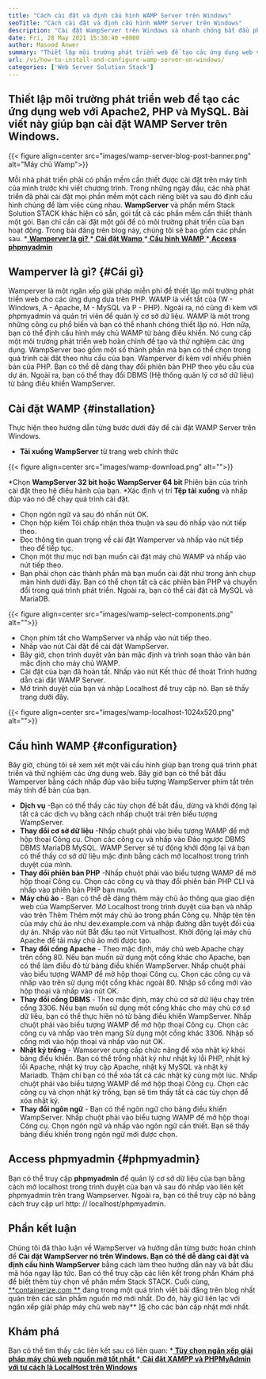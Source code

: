```yaml
---
title: "Cách cài đặt và định cấu hình WAMP Server trên Windows" 
seoTitle: "Cách cài đặt và định cấu hình WAMP Server trên Windows" 
description: "Cài đặt WampServer trên Windows và nhanh chóng bắt đầu phát triển các ứng dụng web dựa trên PHP. WAMP Server có sẵn cho cả Windows 32 và 64 bit." 
date: Fri, 28 May 2021 15:30:40 +0000
author: Masood Anwer
summary: "Thiết lập môi trường phát triển web để tạo các ứng dụng web với Apache2, PHP và MySQL. Bài viết này giúp bạn cài đặt WAMP Server trên Windows." 
url: /vi/how-to-install-and-configure-wamp-server-on-windows/
categories: ['Web Server Solution Stack']
---
```


## Thiết lập môi trường phát triển web để tạo các ứng dụng web với Apache2, PHP và MySQL. Bài viết này giúp bạn cài đặt WAMP Server trên Windows.

{{< figure align=center src="images/wamp-server-blog-post-banner.png" alt="Máy chủ Wamp">}}

Mỗi nhà phát triển phải có phần mềm cần thiết được cài đặt trên máy tính của mình trước khi viết chương trình. Trong những ngày đầu, các nhà phát triển đã phải cài đặt mọi phần mềm một cách riêng biệt và sau đó định cấu hình chúng để làm việc cùng nhau.  **WampServer**  và phần mềm Stack Solution STACK khác hiện có sẵn, gói tất cả các phần mềm cần thiết thành một gói. Bạn chỉ cần cài đặt một gói để có môi trường phát triển của bạn hoạt động.
Trong bài đăng trên blog này, chúng tôi sẽ bao gồm các phần sau.
  *[ **Wamperver là gì?** ][1]
  *[ **Cài đặt Wamp** ][2]
  *[ **Cấu hình WAMP** ][3]
  *[ **Access phpmyadmin** ][4]

## Wamperver là gì?   {#Cái gì}
Wamperver là một ngăn xếp giải pháp miễn phí để thiết lập môi trường phát triển web cho các ứng dụng dựa trên PHP. WAMP là viết tắt của (W - Windows, A - Apache, M - MySQL và P - PHP). Ngoài ra, nó cũng đi kèm với phpmyadmin và quản trị viên để quản lý cơ sở dữ liệu. WAMP là một trong những công cụ phổ biến và bạn có thể nhanh chóng thiết lập nó. Hơn nữa, bạn có thể định cấu hình máy chủ WAMP từ bảng điều khiển. Nó cung cấp một môi trường phát triển web hoàn chỉnh để tạo và thử nghiệm các ứng dụng. WampServer bao gồm một số thành phần mà bạn có thể chọn trong quá trình cài đặt theo nhu cầu của bạn. Wamperver đi kèm với nhiều phiên bản của PHP. Bạn có thể dễ dàng thay đổi phiên bản PHP theo yêu cầu của dự án. Ngoài ra, bạn có thể thay đổi DBMS (Hệ thống quản lý cơ sở dữ liệu) từ bảng điều khiển WampServer.

## Cài đặt WAMP   {#installation}
Thực hiện theo hướng dẫn từng bước dưới đây để cài đặt WAMP Server trên Windows.
  * **Tải xuống WampServer**  từ trang web chính thức

{{< figure align=center src="images/wamp-download.png" alt="">}}

  *Chọn **WampServer 32 bit  **hoặc**   WampServer 64 bit** Phiên bản của trình cài đặt theo hệ điều hành của bạn.
  *Xác định vị trí  **Tệp tải xuống**  và nhấp đúp vào nó để chạy quá trình cài đặt.
  * Chọn ngôn ngữ và sau đó nhấn nút OK.
  * Chọn hộp kiểm Tôi chấp nhận thỏa thuận và sau đó nhấp vào nút tiếp theo.
  * Đọc thông tin quan trọng về cài đặt Wamperver và nhấp vào nút tiếp theo để tiếp tục.
  * Chọn một thư mục nơi bạn muốn cài đặt máy chủ WAMP và nhấp vào nút tiếp theo.
  * Bạn phải chọn các thành phần mà bạn muốn cài đặt như trong ảnh chụp màn hình dưới đây. Bạn có thể chọn tất cả các phiên bản PHP và chuyển đổi trong quá trình phát triển. Ngoài ra, bạn có thể cài đặt cả MySQL và MariaDB.

{{< figure align=center src="images/wamp-select-components.png" alt="">}}

  * Chọn phím tắt cho WampServer và nhấp vào nút tiếp theo.
  * Nhấp vào nút Cài đặt để cài đặt WampServer.
  * Bây giờ, chọn trình duyệt văn bản mặc định và trình soạn thảo văn bản mặc định cho máy chủ WAMP.
  * Cài đặt của bạn đã hoàn tất. Nhấp vào nút Kết thúc để thoát Trình hướng dẫn cài đặt WAMP Server.
  * Mở trình duyệt của bạn và nhập Localhost để truy cập nó. Bạn sẽ thấy trang dưới đây.

{{< figure align=center src="images/wamp-localhost-1024x520.png" alt="">}}


## Cấu hình WAMP   {#configuration}
Bây giờ, chúng tôi sẽ xem xét một vài cấu hình giúp bạn trong quá trình phát triển và thử nghiệm các ứng dụng web. Bây giờ bạn có thể bắt đầu Wamperver bằng cách nhấp đúp vào biểu tượng WampServer phím tắt trên máy tính để bàn của bạn.
  * **Dịch vụ** -Bạn có thể thấy các tùy chọn để bắt đầu, dừng và khởi động lại tất cả các dịch vụ bằng cách nhấp chuột trái trên biểu tượng WampServer.
  * **Thay đổi cơ sở dữ liệu** -Nhấp chuột phải vào biểu tượng WAMP để mở hộp thoại Công cụ. Chọn các công cụ và nhấp vào Đảo ngược DBMS DBMS MariaDB MySQL. WAMP Server sẽ tự động khởi động lại và bạn có thể thấy cơ sở dữ liệu mặc định bằng cách mở localhost trong trình duyệt của mình.
  * **Thay đổi phiên bản PHP** -Nhấp chuột phải vào biểu tượng WAMP để mở hộp thoại Công cụ. Chọn các công cụ và thay đổi phiên bản PHP CLI và nhấp vào phiên bản PHP bạn muốn.
  * **Máy chủ ảo**  - Bạn có thể dễ dàng thêm máy chủ ảo thông qua giao diện web của WampServer. Mở Localhost trong trình duyệt của bạn và nhấp vào trên Thêm Thêm một máy chủ ảo trong phần Công cụ. Nhập tên tên của máy chủ ảo như dev.example.com và nhập đường dẫn tuyệt đối của dự án. Nhấp vào nút Bắt đầu tạo nút Virtualhost. Khởi động lại máy chủ Apache để tải máy chủ ảo mới được tạo.
  * **Thay đổi cổng Apache**  - Theo mặc định, máy chủ web Apache chạy trên cổng 80. Nếu bạn muốn sử dụng một cổng khác cho Apache, bạn có thể làm điều đó từ bảng điều khiển WampServer. Nhấp chuột phải vào biểu tượng WAMP để mở hộp thoại Công cụ. Chọn các công cụ và nhấp vào trên sử dụng một cổng khác ngoài 80. Nhập số cổng mới vào hộp thoại và nhấp vào nút OK.
  * **Thay đổi cổng DBMS**  - Theo mặc định, máy chủ cơ sở dữ liệu chạy trên cổng 3306. Nếu bạn muốn sử dụng một cổng khác cho máy chủ cơ sở dữ liệu, bạn có thể thực hiện nó từ bảng điều khiển WampServer. Nhấp chuột phải vào biểu tượng WAMP để mở hộp thoại Công cụ. Chọn các công cụ và nhấp vào trên mạng Sử dụng một cổng khác 3306. Nhập số cổng mới vào hộp thoại và nhấp vào nút OK.
  * **Nhật ký trống**  - Wamserver cung cấp chức năng để xóa nhật ký khỏi bảng điều khiển. Bạn có thể trống nhật ký như nhật ký lỗi PHP, nhật ký lỗi Apache, nhật ký truy cập Apache, nhật ký MySQL và nhật ký Mariadb. Thậm chí bạn có thể xóa tất cả các nhật ký cùng một lúc. Nhấp chuột phải vào biểu tượng WAMP để mở hộp thoại Công cụ. Chọn các công cụ và chọn nhật ký trống, bạn sẽ tìm thấy tất cả các tùy chọn để xóa nhật ký.
  * **Thay đổi ngôn ngữ**  - Bạn có thể ngôn ngữ cho bảng điều khiển WampServer. Nhấp chuột phải vào biểu tượng WAMP để mở hộp thoại Công cụ. Chọn ngôn ngữ và nhấp vào ngôn ngữ cần thiết. Bạn sẽ thấy bảng điều khiển trong ngôn ngữ mới được chọn.

## Access phpmyadmin   {#phpmyadmin}
Bạn có thể truy cập  **phpmyadmin**  để quản lý cơ sở dữ liệu của bạn bằng cách mở localhost trong trình duyệt của bạn và sau đó nhấp vào liên kết phpmyadmin trên trang Wampserver. Ngoài ra, bạn có thể truy cập nó bằng cách truy cập url http: // localhost/phpmyadmin.

## Phần kết luận
Chúng tôi đã thảo luận về WampServer và hướng dẫn từng bước hoàn chỉnh để **Cài đặt WampServer  **nó trên Windows. Bạn có thể dễ dàng cài đặt và định cấu hình**   WampServer** bằng cách làm theo hướng dẫn này và bắt đầu mã hóa ngay lập tức. Bạn có thể truy cập các liên kết trong phần Khám phá để biết thêm tùy chọn về phần mềm Stack STACK.
Cuối cùng, [**containerize.com **][5] đang trong một quá trình viết bài đăng trên blog nhất quán trên các sản phẩm nguồn mở mới nhất. Do đó, hãy giữ liên lạc với ngăn xếp giải pháp máy chủ web này** ][6] cho các bản cập nhật mới nhất.

## Khám phá
Bạn có thể tìm thấy các liên kết sau có liên quan:
  *[ **Tùy chọn ngăn xếp giải pháp máy chủ web nguồn mở tốt nhất** ][7]
  *[ **Cài đặt XAMPP và PHPMyAdmin với tư cách là LocalHost trên Windows** ][8]

  
[1]: #What
[2]: #Installation
[3]: #Configuration
[4]: #phpMyAdmin
[5]: https://containerize.com
[6]: https://blog.containerize.com/category/web-server-solution-stack/
[7]: https://products.containerize.com/solution-stack/
[8]: https://blog.containerize.com/database-management-software/how-to-setup-xampp-and-phpmyadmin-as-localhost-on-windows/
